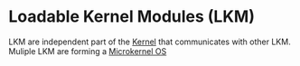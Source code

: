 # Loadable Kernel Modules (LKM)

LKM are independent part of the [Kernel](Kernel.md) that communicates with other LKM. Muliple LKM are forming a [Microkernel OS](Operating%20system.md)
